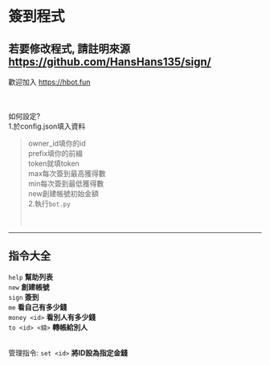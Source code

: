# 簽到程式
若要修改程式,  請註明來源 https://github.com/HansHans135/sign/
---
歡迎加入 https://hbot.fun  </br></br></br>



如何設定?</br>
1.於config.json填入資料</br>
> owner_id填你的id</br>
> prefix填你的前綴</br>
> token就填token</br>
> max每次簽到最高獲得數</br>
> min每次簽到最低獲得數</br>
> new創建帳號初始金額</br>
2.執行`bot.py`</br></br></br>
---
指令大全
---
`help`  __幫助列表__</br>
`new` __創建帳號__</br>
`sign` __簽到__</br>
`me` __看自己有多少錢__</br>
`money <id>` __看別人有多少錢__</br>
`to <id> <錢>` __轉帳給別人__</br></br>

管理指令:
`set <id>` __將ID設為指定金錢__

